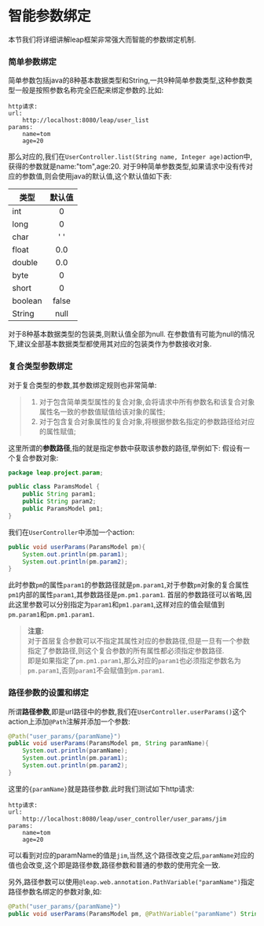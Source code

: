 # 智能参数绑定
本节我们将详细讲解leap框架非常强大而智能的参数绑定机制.
### 简单参数绑定
简单参数包括java的8种基本数据类型和String,一共9种简单参数类型,这种参数类型一般是按照参数名称完全匹配来绑定参数的.比如:
```
http请求:
url:
    http://localhost:8080/leap/user_list
params:
    name=tom
    age=20
```
那么对应的,我们在`UserController.list(String name, Integer age)`action中,获得的参数就是name:"tom",age:20.
对于9种简单参数类型,如果请求中没有传对应的参数值,则会使用java的默认值,这个默认值如下表:

| 类型   | 默认值 |
| -----  |:-----:|
| int    | 0     |
| long   | 0     |
| char   | ' '   |
| float  | 0.0   |
| double | 0.0   |
| byte   | 0     |
| short  | 0     |
| boolean| false |
| String | null  |

对于8种基本数据类型的包装类,则默认值全部为null.
在参数值有可能为null的情况下,建议全部基本数据类型都使用其对应的包装类作为参数接收对象.
### 复合类型参数绑定
对于复合类型的参数,其参数绑定规则也非常简单:
> 1. 对于包含简单类型属性的复合对象,会将请求中所有参数名和该复合对象属性名一致的参数值赋值给该对象的属性;
> 2. 对于包含复合对象属性的复合对象,将根据参数名指定的参数路径给对应的属性赋值;

这里所谓的**参数路径**,指的就是指定参数中获取该参数的路径,举例如下:
假设有一个复合参数对象:
```java
package leap.project.param;

public class ParamsModel {
    public String param1;
    public String param2;
    public ParamsModel pm1;
}
```
我们在`UserController`中添加一个action:
```java
public void userParams(ParamsModel pm){
	System.out.println(pm.param1);
	System.out.println(pm.param2);
}
```
此时参数`pm`的属性`param1`的参数路径就是`pm.param1`,对于参数`pm`对象的复合属性`pm1`内部的属性`param1`,其参数路径是`pm.pm1.param1`.
首层的参数路径可以省略,因此这里参数可以分别指定为`param1`和`pm1.param1`,这样对应的值会赋值到`pm.param1`和`pm.pm1.param1`.

> **注意:**  
> 对于首层复合参数可以不指定其属性对应的参数路径,但是一旦有一个参数指定了参数路径,则这个复合参数的所有属性都必须指定参数路径.  
> 即是如果指定了`pm.pm1.param1`,那么对应的`param1`也必须指定参数名为`pm.param1`,否则`param1`不会赋值到`pm.param1`.

### 路径参数的设置和绑定
所谓**路径参数**,即是url路径中的参数,我们在`UserController.userParams()`这个action上添加`@Path`注解并添加一个参数:
```java
@Path("user_params/{paramName}")
public void userParams(ParamsModel pm, String paramName){
	System.out.println(paramName);
	System.out.println(pm.param1);
	System.out.println(pm.param2);
}
```
这里的`{paramName}`就是路径参数.此时我们测试如下http请求:
```
http请求:
url:
    http://localhost:8080/leap/user_controller/user_params/jim
params:
    name=tom
    age=20
```
可以看到对应的paramName的值是`jim`,当然,这个路径改变之后,`paramName`对应的值也会改变,这个即是路径参数,路径参数和普通的参数的使用完全一致.

另外,路径参数可以使用`@leap.web.annotation.PathVariable("paramName")`指定路径参数名绑定的参数对象,如:
```java
@Path("user_params/{paramName}")
public void userParams(ParamsModel pm, @PathVariable("paramName") String paramName)
```

